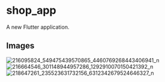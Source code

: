 # shop_app

A new Flutter application.

## Images

![216095824_549475439570865_4460769268443406941_n](https://user-images.githubusercontent.com/34140634/126018750-f0225050-c25c-497a-b895-9a7447d2aacf.jpg)
![216664546_301148944957286_1292910070150421392_n](https://user-images.githubusercontent.com/34140634/126018752-862bef12-97d3-4ecd-971d-4a8c022c5271.jpg)
![218647261_235523631732156_6312342679524646327_n](https://user-images.githubusercontent.com/34140634/126018753-91d28140-8d9b-4ccb-828c-59f9c92de908.jpg)

